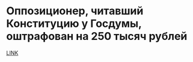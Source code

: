 # Оппозиционер, читавший Конституцию у Госдумы, оштрафован на 250 тысяч рублей



[LINK](https://varlamov.ru/1975272.html)